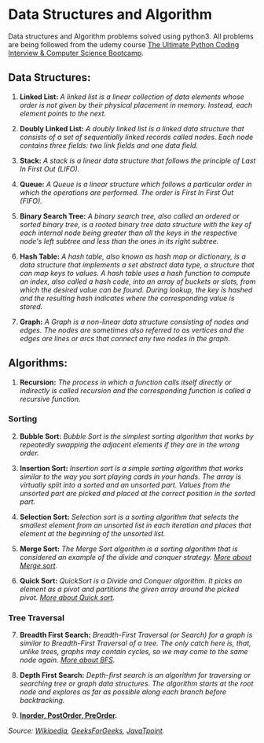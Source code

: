 # Data Structures and Algorithm
Data structures and Algorithm problems solved using python3. All problems are being followed from the udemy course [The Ultimate Python Coding Interview & Computer Science Bootcamp](https://www.udemy.com/course/data-structures-algorithms-python/).

## Data Structures: 
1. **Linked List:** *A linked list is a linear collection of data elements whose order is not given by their physical placement in memory. Instead, each element points to the next.*

2. **Doubly Linked List:** *A doubly linked list is a linked data structure that consists of a set of sequentially linked records called nodes. Each node contains three fields: two link fields and one data field.*

3. **Stack:** *A stack is a linear data structure that follows the principle of Last In First Out (LIFO).*

4. **Queue:** *A Queue is a linear structure which follows a particular order in which the operations are performed. The order is First In First Out (FIFO).*

5. **Binary Search Tree:** *A binary search tree, also called an ordered or sorted binary tree, is a rooted binary tree data structure with the key of each internal node being greater than all the keys in the respective node's left subtree and less than the ones in its right subtree.*

6. **Hash Table:** *A hash table, also known as hash map or dictionary, is a data structure that implements a set abstract data type, a structure that can map keys to values. A hash table uses a hash function to compute an index, also called a hash code, into an array of buckets or slots, from which the desired value can be found. During lookup, the key is hashed and the resulting hash indicates where the corresponding value is stored.*

7. **Graph:** *A Graph is a non-linear data structure consisting of nodes and edges. The nodes are sometimes also referred to as vertices and the edges are lines or arcs that connect any two nodes in the graph.*


## Algorithms:

1. **Recursion:** *The process in which a function calls itself directly or indirectly is called recursion and the corresponding function is called a recursive function.*
### Sorting
2. **Bubble Sort:** *Bubble Sort is the simplest sorting algorithm that works by repeatedly swapping the adjacent elements if they are in the wrong order.*

3. **Insertion Sort:** *Insertion sort is a simple sorting algorithm that works similar to the way you sort playing cards in your hands. The array is virtually split into a sorted and an unsorted part. Values from the unsorted part are picked and placed at the correct position in the sorted part.*

4. **Selection Sort:** *Selection sort is a sorting algorithm that selects the smallest element from an unsorted list in each iteration and places that element at the beginning of the unsorted list.*

5. **Merge Sort:** *The Merge Sort algorithm is a sorting algorithm that is considered an example of the divide and conquer strategy.* *[More about Merge sort](https://www.geeksforgeeks.org/merge-sort/).*

6. **Quick Sort:** *QuickSort is a Divide and Conquer algorithm. It picks an element as a pivot and partitions the given array around the picked pivot.* *[More about Quick sort](https://www.geeksforgeeks.org/quick-sort/).*

### Tree Traversal

7. **Breadth First Search:** *Breadth-First Traversal (or Search) for a graph is similar to Breadth-First Traversal of a tree. The only catch here is, that, unlike trees, graphs may contain cycles, so we may come to the same node again.* *[More about BFS](https://www.geeksforgeeks.org/level-order-tree-traversal/).*

8. **Depth First Search:** *Depth-first search is an algorithm for traversing or searching tree or graph data structures. The algorithm starts at the root node and explores as far as possible along each branch before backtracking.*

9. **[Inorder, PostOrder, PreOrder](https://www.geeksforgeeks.org/tree-traversals-inorder-preorder-and-postorder/).**


*Source:* *[Wikipedia](https://www.wikipedia.org/),* *[GeeksForGeeks](https://www.geeksforgeeks.org/),* *[JavaTpoint](https://www.javatpoint.com/).*
